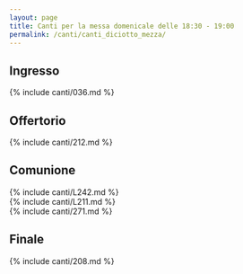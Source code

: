 ```yaml
---
layout: page
title: Canti per la messa domenicale delle 18:30 - 19:00
permalink: /canti/canti_diciotto_mezza/
---
```


## Ingresso
{% include canti/036.md %}   

## Offertorio
{% include canti/212.md %}   

## Comunione   
{% include canti/L242.md %}   
{% include canti/L211.md %}   
{% include canti/271.md %}   

## Finale
{% include canti/208.md %}   
